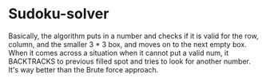 # Sudoku-solver

Basically, the algorithm puts in a number and checks if it is valid for the row, column, and the smaller 3 * 3 box, and moves on to the next empty box. When it comes across a situation when it cannot put a valid num, it BACKTRACKS to previous filled spot and tries to look for another number. It's way better than the Brute force approach.
